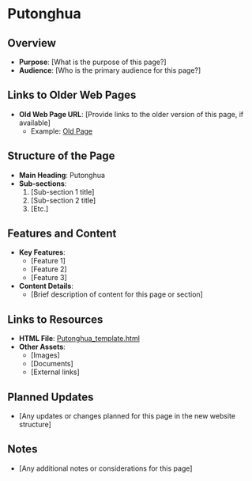 # Putonghua

## Overview
- **Purpose**: [What is the purpose of this page?]
- **Audience**: [Who is the primary audience for this page?]

## Links to Older Web Pages
- **Old Web Page URL**: [Provide links to the older version of this page, if available]
  - Example: [Old Page](https://example.com/old-page)

## Structure of the Page
- **Main Heading**: Putonghua
- **Sub-sections**:
  1. [Sub-section 1 title]
  2. [Sub-section 2 title]
  3. [Etc.]

## Features and Content
- **Key Features**:
  - [Feature 1]
  - [Feature 2]
  - [Feature 3]
- **Content Details**:
  - [Brief description of content for this page or section]

## Links to Resources
- **HTML File**: [Putonghua_template.html](Putonghua_template.html)
- **Other Assets**:
  - [Images]
  - [Documents]
  - [External links]

## Planned Updates
- [Any updates or changes planned for this page in the new website structure]

## Notes
- [Any additional notes or considerations for this page]
